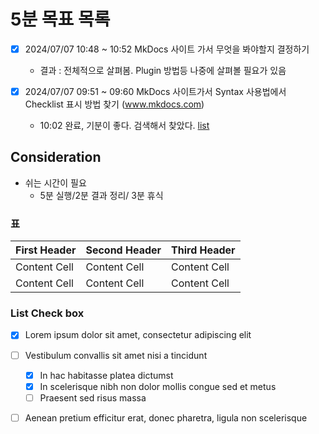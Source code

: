 # **5분 목표 목록**

- [x] 2024/07/07 10:48 ~ 10:52 MkDocs 사이트 가서 무엇을 봐야할지 결정하기
    * 결과 : 전체적으로 살펴봄. Plugin 방법등 나중에 살펴볼 필요가 있음

- [x] 2024/07/07 09:51 ~ 09:60 MkDocs 사이트가서 Syntax 사용법에서 Checklist 표시 방법 찾기 (www.mkdocs.com) 
    *  10:02 완료, 기분이 좋다. 검색해서 찾았다. [list](https://squidfunk.github.io/mkdocs-material/setup/extensions/python-markdown-extensions/#tasklist)

## Consideration
- 쉬는 시간이 필요
    * 5분 실행/2분 결과 정리/ 3분 휴식 



### 표
| First Header | Second Header | Third Header |
| ------------ | ------------- | ------------ |
| Content Cell | Content Cell  | Content Cell |
| Content Cell | Content Cell  | Content Cell |

### List Check box
- [x] Lorem ipsum dolor sit amet, consectetur adipiscing elit
- [ ] Vestibulum convallis sit amet nisi a tincidunt
    * [x] In hac habitasse platea dictumst
    * [x] In scelerisque nibh non dolor mollis congue sed et metus
    * [ ] Praesent sed risus massa
- [ ] Aenean pretium efficitur erat, donec pharetra, ligula non scelerisque


